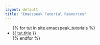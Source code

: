 ```yaml
---
layout: default
title: "Emacspeak Tutorial Resources"
---
```


<ul>
{% for tut in site.emacspeak_tutorials %}
	<li><a href="{{ tut.url }}">{{ tut.title }}</a></li>
{% endfor %}
</ul>
